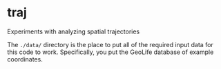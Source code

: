 traj
====

Experiments with analyzing spatial trajectories

The ```./data/``` directory is the place to put all of the required input data for this code to work.  Specifically, you put the GeoLife database of example coordinates.
